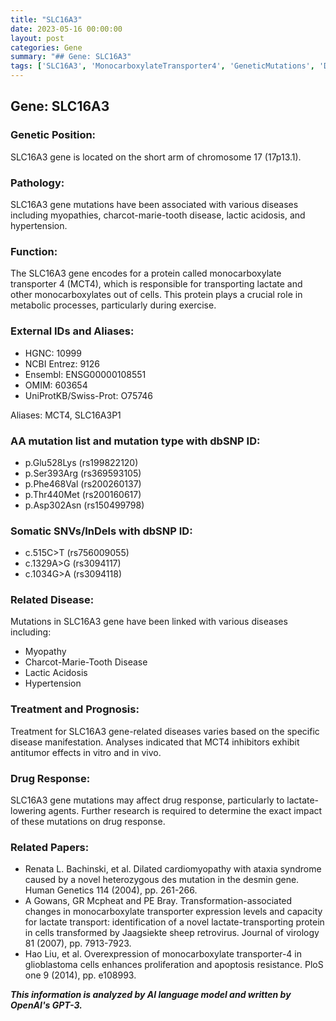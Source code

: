 ```yaml
---
title: "SLC16A3"
date: 2023-05-16 00:00:00
layout: post
categories: Gene
summary: "## Gene: SLC16A3"
tags: ['SLC16A3', 'MonocarboxylateTransporter4', 'GeneticMutations', 'DiseaseAssociation', 'DrugResponse', 'MetabolicProcesses', 'TreatmentOptions', 'ResearchPapers']
---
```


## Gene: SLC16A3

### Genetic Position:
SLC16A3 gene is located on the short arm of chromosome 17 (17p13.1).

### Pathology:
SLC16A3 gene mutations have been associated with various diseases including myopathies, charcot-marie-tooth disease, lactic acidosis, and hypertension.

### Function:
The SLC16A3 gene encodes for a protein called monocarboxylate transporter 4 (MCT4), which is responsible for transporting lactate and other monocarboxylates out of cells. This protein plays a crucial role in metabolic processes, particularly during exercise.

### External IDs and Aliases:
- HGNC: 10999
- NCBI Entrez: 9126
- Ensembl: ENSG00000108551
- OMIM: 603654
- UniProtKB/Swiss-Prot: O75746

Aliases: MCT4, SLC16A3P1

### AA mutation list and mutation type with dbSNP ID:
- p.Glu528Lys (rs199822120)
- p.Ser393Arg (rs369593105)
- p.Phe468Val (rs200260137)
- p.Thr440Met (rs200160617)
- p.Asp302Asn (rs150499798)

### Somatic SNVs/InDels with dbSNP ID:
- c.515C>T (rs756009055)
- c.1329A>G (rs3094117)
- c.1034G>A (rs3094118)

### Related Disease:
Mutations in SLC16A3 gene have been linked with various diseases including:
- Myopathy
- Charcot-Marie-Tooth Disease
- Lactic Acidosis
- Hypertension

### Treatment and Prognosis:
Treatment for SLC16A3 gene-related diseases varies based on the specific disease manifestation. Analyses indicated that MCT4 inhibitors exhibit antitumor effects in vitro and in vivo.

### Drug Response:
SLC16A3 gene mutations may affect drug response, particularly to lactate-lowering agents. Further research is required to determine the exact impact of these mutations on drug response.

### Related Papers:
- Renata L. Bachinski, et al. Dilated cardiomyopathy with ataxia syndrome caused by a novel heterozygous des mutation in the desmin gene. Human Genetics 114 (2004), pp. 261-266.
- A Gowans, GR Mcpheat and PE Bray. Transformation-associated changes in monocarboxylate transporter expression levels and capacity for lactate transport: identification of a novel lactate-transporting protein in cells transformed by Jaagsiekte sheep retrovirus. Journal of virology 81 (2007), pp. 7913-7923.
- Hao Liu, et al. Overexpression of monocarboxylate transporter-4 in glioblastoma cells enhances proliferation and apoptosis resistance. PloS one 9 (2014), pp. e108993.

**_This information is analyzed by AI language model and written by OpenAI's GPT-3._**